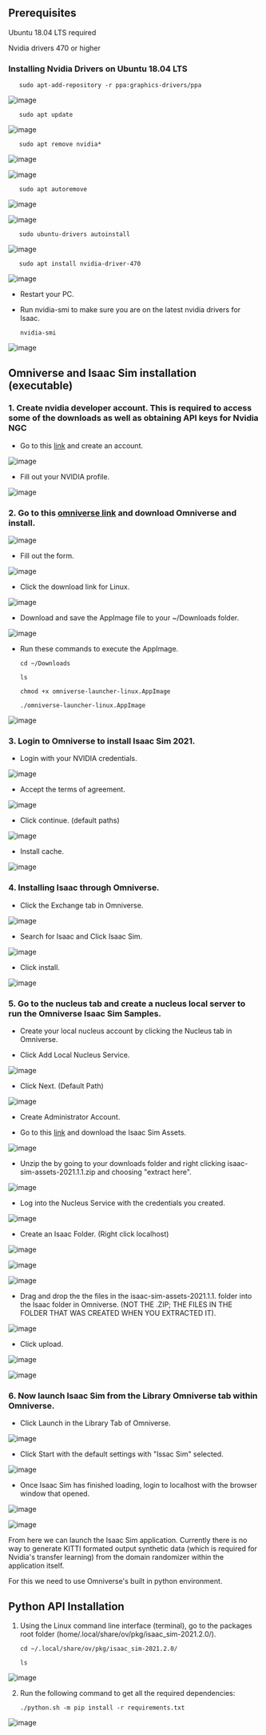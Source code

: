 ## Prerequisites
 
Ubuntu 18.04 LTS required 

Nvidia drivers 470 or higher

### Installing Nvidia Drivers on Ubuntu 18.04 LTS

       sudo apt-add-repository -r ppa:graphics-drivers/ppa

![image](https://user-images.githubusercontent.com/589439/143662835-6d5624b2-b78d-4ff2-acc3-efadc64d58a2.png)

       sudo apt update

![image](https://user-images.githubusercontent.com/589439/143662852-f99e89cc-1c28-4039-8c25-95c470de171f.png)

       sudo apt remove nvidia*

![image](https://user-images.githubusercontent.com/589439/143662863-5dbc78c5-c175-495e-bd36-5b214557774c.png)

![image](https://user-images.githubusercontent.com/589439/143662877-cd6abe58-973f-4da1-ac1c-9fe5d28a5853.png)

       sudo apt autoremove

![image](https://user-images.githubusercontent.com/589439/143662895-53e3155b-e8bf-498b-9bb3-4cbe39e1354a.png)

![image](https://user-images.githubusercontent.com/589439/143662915-70024577-3531-46da-8f6e-ea2d8d230e8a.png)

       sudo ubuntu-drivers autoinstall

![image](https://user-images.githubusercontent.com/589439/143662959-6b21b9f4-5462-4b9d-9a29-083fad49eafe.png)

       sudo apt install nvidia-driver-470

![image](https://user-images.githubusercontent.com/589439/143662965-5e05ee0d-a48f-4161-a086-ab03bf6854bf.png)

 - Restart your PC.

 - Run nvidia-smi to make sure you are on the latest nvidia drivers for Isaac.

       nvidia-smi

![image](https://user-images.githubusercontent.com/589439/143663079-a9503fd4-75f1-4bb0-bfd8-ada3bd9fa2ec.png)

## Omniverse and Isaac Sim installation (executable)

### 1. Create nvidia developer account. This is required to access some of the downloads as well as obtaining API keys for Nvidia NGC

 - Go to this <a href="https://developer.nvidia.com/developer-program">link</a> and create an account.

![image](https://user-images.githubusercontent.com/589439/143655734-92f93f94-723b-4a03-aee3-9004ebdfa931.png)

 - Fill out your NVIDIA profile.

![image](https://user-images.githubusercontent.com/589439/143655803-423dddd8-398e-49e0-839f-d96a5e655441.png)

### 2. Go to this <a href="https://www.nvidia.com/en-us/omniverse/">omniverse link</a> and download Omniverse and install.

![image](https://user-images.githubusercontent.com/589439/143158851-a4f7a00b-4f25-40e0-ae2e-2fba3edef08e.png)

 - Fill out the form.

![image](https://user-images.githubusercontent.com/589439/143158880-17506781-abc2-4188-aca3-4546dcb475f9.png)

 - Click the download link for Linux.

![image](https://user-images.githubusercontent.com/589439/143158912-97fb24ad-8b49-432e-a3d7-4badb0977714.png)

 - Download and save the AppImage file to your ~/Downloads folder.

![image](https://user-images.githubusercontent.com/589439/143158967-afad1831-822f-4440-9a4b-9248c909007d.png)

 - Run these commands to execute the AppImage.

       cd ~/Downloads

       ls      

       chmod +x omniverse-launcher-linux.AppImage

       ./omniverse-launcher-linux.AppImage

![image](https://user-images.githubusercontent.com/589439/143656306-85f1aefd-a6a8-4f07-a2e9-b7153ff175ce.png)

       
### 3. Login to Omniverse to install Isaac Sim 2021.

 - Login with your NVIDIA credentials.

![image](https://user-images.githubusercontent.com/589439/143160948-90380e23-e8cc-42b3-8933-4d88c5c9bc90.png)

 - Accept the terms of agreement.

![image](https://user-images.githubusercontent.com/589439/143161008-59913f3c-cfde-4c9f-93d4-609dc0346469.png)

 - Click continue. (default paths)

![image](https://user-images.githubusercontent.com/589439/143161046-21afc550-6bf7-450c-b023-3296de59d7b4.png)

 - Install cache.

![image](https://user-images.githubusercontent.com/589439/143161192-9936a489-e81d-4ccc-a2e0-caf120ce92c4.png)

### 4. Installing Isaac through Omniverse.

 - Click the Exchange tab in Omniverse.

![image](https://user-images.githubusercontent.com/589439/143165080-9daa5e96-99c0-4e60-9a40-ff4f77944311.png)

 - Search for Isaac and Click Isaac Sim.

![image](https://user-images.githubusercontent.com/589439/143165387-659a75bf-ba62-49e4-9bab-320b0da9eeb1.png)

 - Click install.

![image](https://user-images.githubusercontent.com/589439/143165778-75f9cbea-b93b-4c0a-9661-269ec0e643f5.png)

### 5. Go to the nucleus tab and create a nucleus local server to run the Omniverse Isaac Sim Samples.

 - Create your local nucleus account by clicking the Nucleus tab in Omniverse.

 - Click Add Local Nucleus Service.

![image](https://user-images.githubusercontent.com/589439/143163402-c38ef3e5-64a8-437f-8a4c-7f978b37e40b.png)

 - Click Next. (Default Path)

![image](https://user-images.githubusercontent.com/589439/143163446-5fa6c2bc-6437-4239-bcd7-5be8f9159de7.png)

 - Create Administrator Account.

 - Go to this <a href="https://developer.nvidia.com/nvidia-isaac-sim-assets-20211">link</a> and download the Isaac Sim Assets.

![image](https://user-images.githubusercontent.com/589439/143163494-95fba91c-12b3-4228-ae21-39ce639d66b4.png)

 - Unzip the by going to your downloads folder and right clicking isaac-sim-assets-2021.1.1.zip and choosing "extract here".

![image](https://user-images.githubusercontent.com/589439/143657912-d33c71f8-1965-4ca2-b06c-3d0790ffd1e4.png)

 - Log into the Nucleus Service with the credentials you created.

![image](https://user-images.githubusercontent.com/589439/143163725-d7b1a5ae-2391-4da0-9a70-f58ce063eb38.png)

 - Create an Isaac Folder. (Right click localhost)

![image](https://user-images.githubusercontent.com/589439/143164075-7cfacb0b-a2e2-4e29-a63f-85316f585a5e.png)

![image](https://user-images.githubusercontent.com/589439/143164125-851ba73c-0cc8-4555-b5d8-769d54625d8d.png)

![image](https://user-images.githubusercontent.com/589439/143657335-7499d95b-d4e0-44bd-88f9-87f4d73a9de9.png)

 - Drag and drop the the files in the isaac-sim-assets-2021.1.1. folder into the Isaac folder in Omniverse. (NOT THE .ZIP; THE FILES IN THE FOLDER THAT WAS CREATED WHEN YOU EXTRACTED IT).

![image](https://user-images.githubusercontent.com/589439/143666284-5ff41514-5c89-4cc7-afa0-b17ed9003b61.png)

 - Click upload.

![image](https://user-images.githubusercontent.com/589439/143657451-f9792fd1-e085-4850-a5b5-1ccbe9d4d4e5.png)

![image](https://user-images.githubusercontent.com/589439/143666323-eb172e58-d0cb-4228-af31-f9f7daf43d19.png)

### 6. Now launch Isaac Sim from the Library Omniverse tab within Omniverse.

 - Click Launch in the Library Tab of Omniverse.

![image](https://user-images.githubusercontent.com/589439/143657605-6b09b104-698d-4eba-b5f7-e027eee033eb.png)

 - Click Start with the default settings with "Issac Sim" selected.

![image](https://user-images.githubusercontent.com/589439/143657653-c3d31131-1da7-4919-b7dd-8a9555c4aba6.png)

 - Once Isaac Sim has finished loading, login to localhost with the browser window that opened.

![image](https://user-images.githubusercontent.com/589439/143658289-5d6ed582-e15f-4ca7-b3dd-b7cd1d37a2fb.png)

![image](https://user-images.githubusercontent.com/589439/143658399-7538b399-a050-4468-842f-32cfe782bf80.png)

From here we can launch the Isaac Sim application. Currently there is no way to generate KITTI formated output synthetic data (which is required for Nvidia's transfer learning) from the domain randomizer within the application itself.

For this we need to use Omniverse's built in python environment. 

## Python API Installation

1. Using the Linux command line interface (terminal), go to the packages root folder (home/.local/share/ov/pkg/isaac_sim-2021.2.0/).

       cd ~/.local/share/ov/pkg/isaac_sim-2021.2.0/

       ls

![image](https://user-images.githubusercontent.com/589439/143659975-91da9c57-e9c0-4c41-a208-c02010656a83.png)

2. Run the following command to get all the required dependencies:

       ./python.sh -m pip install -r requirements.txt

![image](https://user-images.githubusercontent.com/589439/143660049-8e2288b8-14c4-4503-a4d4-56fb45574849.png)

